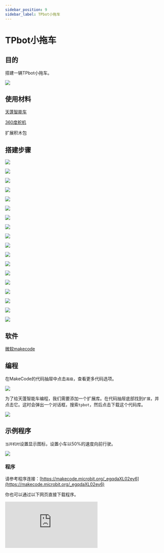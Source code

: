 ```yaml
---
sidebar_position: 9
sidebar_label: TPbot小拖车
---
```


# TPbot小拖车

## 目的

搭建一辆TPbot小拖车。


![](./images/tpbot-brick-expansion-case-09-01.png)

## 使用材料


[天蓬智能车](https://www.elecfreaks.com/tpbot.html)

[360度舵机](https://www.elecfreaks.com/geekservo-2kg-360-degrees-compatible-with-lego.html)

扩展积木包



## 搭建步骤

![](./images/tpbot-brick-expansion-step-09-01.png)

![](./images/tpbot-brick-expansion-step-09-02.png)

![](./images/tpbot-brick-expansion-step-09-03.png)

![](./images/tpbot-brick-expansion-step-09-04.png)

![](./images/tpbot-brick-expansion-step-09-05.png)

![](./images/tpbot-brick-expansion-step-09-06.png)

![](./images/tpbot-brick-expansion-step-09-07.png)

![](./images/tpbot-brick-expansion-step-09-08.png)

![](./images/tpbot-brick-expansion-step-09-09.png)

![](./images/tpbot-brick-expansion-step-09-10.png)

![](./images/tpbot-brick-expansion-step-09-11.png)

![](./images/tpbot-brick-expansion-step-09-12.png)

![](./images/tpbot-brick-expansion-step-09-13.png)

![](./images/tpbot-brick-expansion-step-09-14.png)

![](./images/tpbot-brick-expansion-step-09-15.png)

![](./images/tpbot-brick-expansion-step-09-16.png)

![](./images/tpbot-brick-expansion-step-09-17.png)

![](./images/tpbot-brick-expansion-step-09-18.png)

## 软件

[微软makecode](https://makecode.microbit.org/#)


## 编程



在MakeCode的代码抽屉中点击`高级`，查看更多代码选项。

![](./images/tpbot-brick-expansion-case-01-03.png)

为了给天蓬智能车编程，我们需要添加一个扩展库。在代码抽屉底部找到`扩展`，并点击它。这时会弹出一个对话框，搜索`tpbot`，然后点击下载这个代码库。

![](./images/tpbot-brick-expansion-case-01-04.png)


## 示例程序

`当开机时`设置显示图标，设置小车以50%的速度向前行驶。

![](./images/tpbot-brick-expansion-case-03-05.png)


### 程序

请参考程序连接：[https://makecode.microbit.org/_egqdaXL02ey6](https://makecode.microbit.org/_egqdaXL02ey6)

你也可以通过以下网页直接下载程序。

<div
    style={{
        position: 'relative',
        paddingBottom: '60%',
        overflow: 'hidden',
    }}
>
    <iframe
        src="https://makecode.microbit.org/_egqdaXL02ey6"
        frameborder="0"
        sandbox="allow-popups allow-forms allow-scripts allow-same-origin"
        style={{
            position: 'absolute',
            width: '100%',
            height: '100%',
        }}
    />
</div>

## 结论


小车向前行驶。
